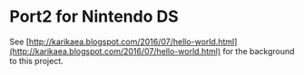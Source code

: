 # Port2 for Nintendo DS

See [http://karikaea.blogspot.com/2016/07/hello-world.html](http://karikaea.blogspot.com/2016/07/hello-world.html) for the background to this project.